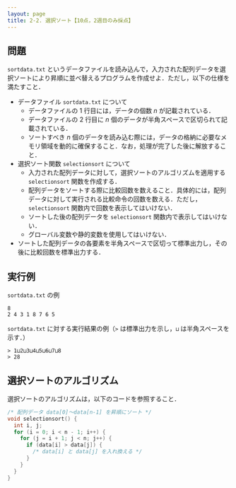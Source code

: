 ```yaml
---
layout: page
title: 2-2. 選択ソート【10点，2週目のみ採点】
---
```


## 問題
`sortdata.txt` というデータファイルを読み込んで，入力された配列データを選択ソートにより昇順に並べ替えるプログラムを作成せよ．ただし，以下の仕様を満たすこと．

- データファイル `sortdata.txt` について
  - データファイルの 1 行目には，データの個数 $n$ が記載されている．
  - データファイルの 2 行目に $n$ 個のデータが半角スペースで区切られて記載されている．
  - ソートすべき $n$ 個のデータを読み込む際には，データの格納に必要なメモリ領域を動的に確保すること．なお，処理が完了した後に解放すること．
- 選択ソート関数 `selectionsort` について
  - 入力された配列データに対して，選択ソートのアルゴリズムを適用する `selectionsort` 関数を作成する．
  - 配列データをソートする際に比較回数を数えること．具体的には，配列データに対して実行される比較命令の回数を数える．ただし， `selectionsort` 関数内で回数を表示してはいけない．
  - ソートした後の配列データを `selectionsort` 関数内で表示してはいけない．
  - グローバル変数や静的変数を使用してはいけない．
- ソートした配列データの各要素を半角スペースで区切って標準出力し，その後に比較回数を標準出力する．

## 実行例
`sortdata.txt` の例

```
8
2 4 3 1 8 7 6 5
```

`sortdata.txt` に対する実行結果の例（`>` は標準出力を示し，`⊔` は半角スペースを示す．）

```
> 1⊔2⊔3⊔4⊔5⊔6⊔7⊔8
> 28
```

## 選択ソートのアルゴリズム
選択ソートのアルゴリズムは，以下のコードを参照すること．

```c
/* 配列データ data[0]～data[n-1] を昇順にソート */
void selectionsort() {
  int i, j;
  for (i = 0; i < n - 1; i++) {
    for (j = i + 1; j < n; j++) {
      if (data[i] > data[j]) {
        /* data[i] と data[j] を入れ換える */
      }
    }
  }
}
```

